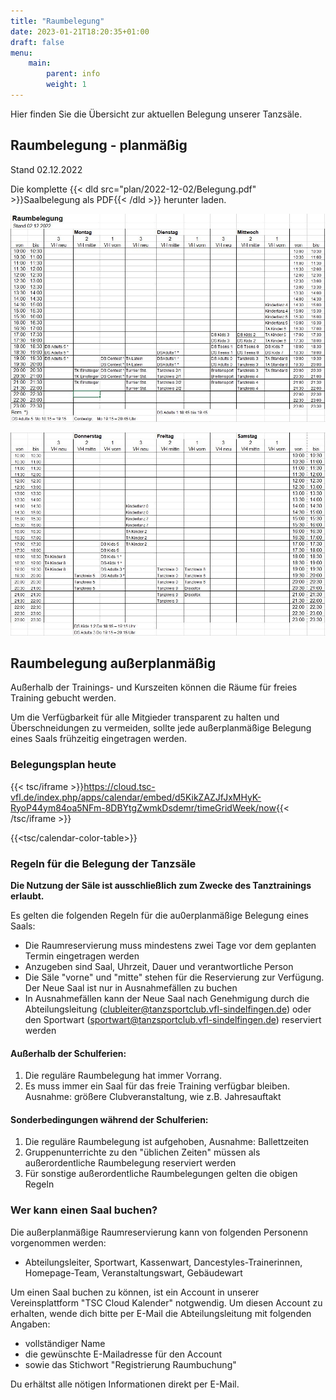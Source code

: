 ```yaml
---
title: "Raumbelegung"
date: 2023-01-21T18:20:35+01:00
draft: false
menu:
    main:
        parent: info
        weight: 1
---
```

Hier finden Sie die Übersicht zur aktuellen Belegung unserer Tanzsäle. 

## Raumbelegung - planmäßig

Stand 02.12.2022

Die komplette {{< dld src="plan/2022-12-02/Belegung.pdf" >}}Saalbelegung als PDF{{< /dld >}} herunter laden.


![](plan/2022-12-02/Saalbelegung_A.jpg)

![](plan/2022-12-02/Saalbelegung_B.jpg)


## Raumbelegung außerplanmäßig 
Außerhalb der Trainings- und Kurszeiten können die Räume für freies Training gebucht werden.

Um die Verfügbarkeit für alle Mitgieder transparent zu halten und Überschneidungen zu vermeiden, sollte jede außerplanmäßige Belegung eines Saals frühzeitig eingetragen werden. 

### Belegungsplan heute
{{< tsc/iframe >}}https://cloud.tsc-vfl.de/index.php/apps/calendar/embed/d5KikZAZJfJxMHyK-RyoP44ym84oa5NFm-8DBYtgZwmkDsdemr/timeGridWeek/now{{< /tsc/iframe >}}

{{<tsc/calendar-color-table>}}


### Regeln für die Belegung der Tanzsäle
**Die Nutzung der Säle ist ausschließlich zum Zwecke des Tanztrainings erlaubt.**

Es gelten die folgenden Regeln für die au0erplanmäßige Belegung eines Saals: 

+ Die Raumreservierung muss mindestens zwei Tage vor dem geplanten Termin eingetragen werden
+ Anzugeben sind Saal, Uhrzeit, Dauer und verantwortliche Person
+ Die Säle "vorne" und "mitte" stehen für die Reservierung zur Verfügung. Der Neue Saal ist nur in Ausnahmefällen zu buchen
+ In Ausnahmefällen kann der Neue Saal nach Genehmigung durch die Abteilungsleitung (clubleiter@tanzsportclub.vfl-sindelfingen.de) oder den Sportwart (sportwart@tanzsportclub.vfl-sindelfingen.de) reserviert werden

#### Außerhalb der Schulferien:
1. Die reguläre Raumbelegung hat immer Vorrang.
2. Es muss immer ein Saal für das freie Training verfügbar bleiben.  
Ausnahme: größere Clubveranstaltung, wie z.B. Jahresauftakt

#### Sonderbedingungen während der Schulferien:
1. Die reguläre Raumbelegung ist aufgehoben, Ausnahme: Ballettzeiten
2. Gruppenunterrichte zu den "üblichen Zeiten" müssen als außerordentliche Raumbelegung reserviert werden
3. Für sonstige außerordentliche Raumbelegungen gelten die obigen Regeln

### Wer kann einen Saal buchen? 
Die außerplanmäßige Raumreservierung kann von folgenden Personenn vorgenommen werden: 

+ Abteilungsleiter, Sportwart, Kassenwart, Dancestyles-Trainerinnen, Homepage-Team, Veranstaltungswart, Gebäudewart

Um einen Saal buchen zu können, ist ein Account in unserer Vereinsplattform "TSC Cloud Kalender" notgwendig.
Um diesen Account zu erhalten, wende dich bitte per E-Mail die Abteilungsleitung mit folgenden Angaben: 
- vollständiger Name
- die gewünschte E-Mailadresse für den Account 
- sowie das Stichwort "Registrierung Raumbuchung"

Du erhältst alle nötigen Informationen direkt per E-Mail.